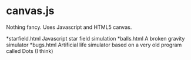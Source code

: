 canvas.js
=========
Nothing fancy. Uses Javascript and HTML5 canvas.

*starfield.html Javascript star field simulation
*balls.html A broken gravity simulator
*bugs.html Artificial life simulator based on a very old program called Dots (I think)


